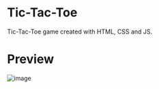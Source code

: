 # Tic-Tac-Toe

Tic-Tac-Toe game created with HTML, CSS and JS.

# Preview

![image](https://user-images.githubusercontent.com/74227860/119682885-de42f500-be60-11eb-9df8-92c9a95c575e.png)


